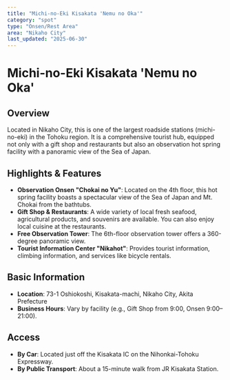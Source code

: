 ```yaml
---
title: "Michi-no-Eki Kisakata 'Nemu no Oka'"
category: "spot"
type: "Onsen/Rest Area"
area: "Nikaho City"
last_updated: "2025-06-30"
---
```


# Michi-no-Eki Kisakata 'Nemu no Oka'

## Overview
Located in Nikaho City, this is one of the largest roadside stations (michi-no-eki) in the Tohoku region. It is a comprehensive tourist hub, equipped not only with a gift shop and restaurants but also an observation hot spring facility with a panoramic view of the Sea of Japan.

## Highlights & Features
- **Observation Onsen "Chokai no Yu"**: Located on the 4th floor, this hot spring facility boasts a spectacular view of the Sea of Japan and Mt. Chokai from the bathtubs.
- **Gift Shop & Restaurants**: A wide variety of local fresh seafood, agricultural products, and souvenirs are available. You can also enjoy local cuisine at the restaurants.
- **Free Observation Tower**: The 6th-floor observation tower offers a 360-degree panoramic view.
- **Tourist Information Center "Nikahot"**: Provides tourist information, climbing information, and services like bicycle rentals.

## Basic Information
- **Location**: 73-1 Oshiokoshi, Kisakata-machi, Nikaho City, Akita Prefecture
- **Business Hours**: Vary by facility (e.g., Gift Shop from 9:00, Onsen 9:00–21:00).

## Access
- **By Car**: Located just off the Kisakata IC on the Nihonkai-Tohoku Expressway.
- **By Public Transport**: About a 15-minute walk from JR Kisakata Station.